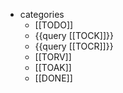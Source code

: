 - categories
	- [[TODO]]
	- {{query [[TOCK]]}}
	- {{query [[TOCR]]}}
	- [[TORV]]
	- [[TOAK]]
	- [[DONE]]